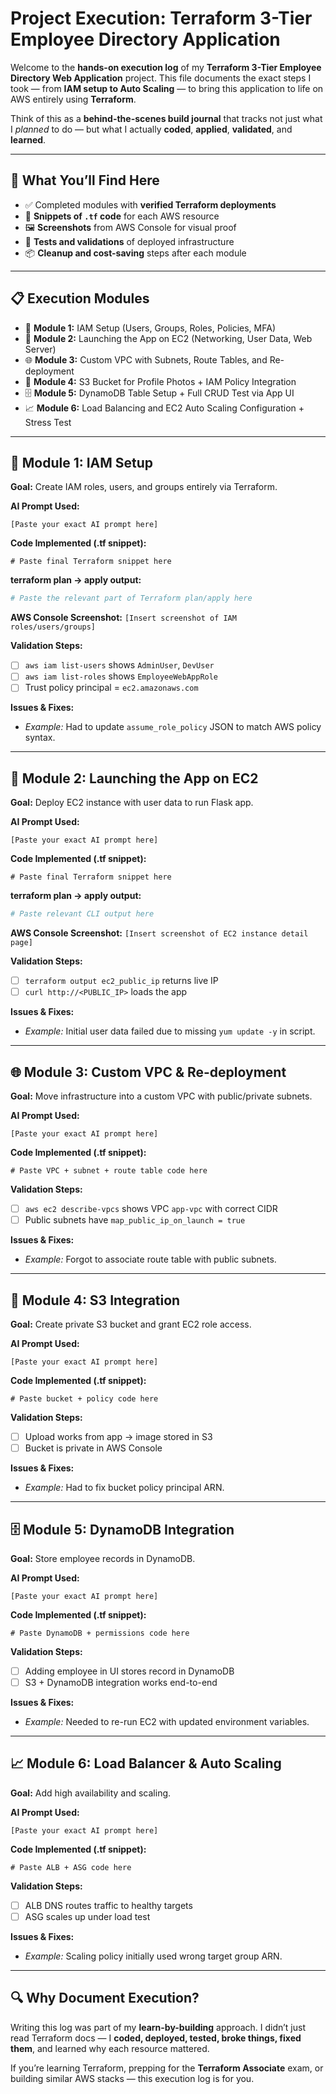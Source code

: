 # Project Execution: Terraform 3-Tier Employee Directory Application

Welcome to the **hands-on execution log** of my **Terraform 3-Tier Employee Directory Web Application** project.
This file documents the exact steps I took — from **IAM setup to Auto Scaling** — to bring this application to life on AWS entirely using **Terraform**.

Think of this as a **behind-the-scenes build journal** that tracks not just what I *planned* to do — but what I actually **coded**, **applied**, **validated**, and **learned**.

---

## 🧠 What You’ll Find Here

* ✅ Completed modules with **verified Terraform deployments**
* 📜 **Snippets of `.tf` code** for each AWS resource
* 🖼️ **Screenshots** from AWS Console for visual proof
* 🧪 **Tests and validations** of deployed infrastructure
* 📦 **Cleanup and cost-saving** steps after each module

---

## 📋 Execution Modules

* 🚀 **Module 1:** IAM Setup (Users, Groups, Roles, Policies, MFA)
* 🚀 **Module 2:** Launching the App on EC2 (Networking, User Data, Web Server)
* 🌐 **Module 3:** Custom VPC with Subnets, Route Tables, and Re-deployment
* 💾 **Module 4:** S3 Bucket for Profile Photos + IAM Policy Integration
* 🗄️ **Module 5:** DynamoDB Table Setup + Full CRUD Test via App UI
* 📈 **Module 6:** Load Balancing and EC2 Auto Scaling Configuration + Stress Test

---

## 🚀 Module 1: IAM Setup

**Goal:** Create IAM roles, users, and groups entirely via Terraform.

**AI Prompt Used:**

```
[Paste your exact AI prompt here]
```

**Code Implemented (.tf snippet):**

```hcl
# Paste final Terraform snippet here
```

**terraform plan → apply output:**

```bash
# Paste the relevant part of Terraform plan/apply here
```

**AWS Console Screenshot:**
`[Insert screenshot of IAM roles/users/groups]`

**Validation Steps:**

* [ ] `aws iam list-users` shows `AdminUser`, `DevUser`
* [ ] `aws iam list-roles` shows `EmployeeWebAppRole`
* [ ] Trust policy principal = `ec2.amazonaws.com`

**Issues & Fixes:**

* *Example:* Had to update `assume_role_policy` JSON to match AWS policy syntax.

---

## 🚀 Module 2: Launching the App on EC2

**Goal:** Deploy EC2 instance with user data to run Flask app.

**AI Prompt Used:**

```
[Paste your exact AI prompt here]
```

**Code Implemented (.tf snippet):**

```hcl
# Paste final Terraform snippet here
```

**terraform plan → apply output:**

```bash
# Paste relevant CLI output here
```

**AWS Console Screenshot:**
`[Insert screenshot of EC2 instance detail page]`

**Validation Steps:**

* [ ] `terraform output ec2_public_ip` returns live IP
* [ ] `curl http://<PUBLIC_IP>` loads the app

**Issues & Fixes:**

* *Example:* Initial user data failed due to missing `yum update -y` in script.

---

## 🌐 Module 3: Custom VPC & Re-deployment

**Goal:** Move infrastructure into a custom VPC with public/private subnets.

**AI Prompt Used:**

```
[Paste your exact AI prompt here]
```

**Code Implemented (.tf snippet):**

```hcl
# Paste VPC + subnet + route table code here
```

**Validation Steps:**

* [ ] `aws ec2 describe-vpcs` shows VPC `app-vpc` with correct CIDR
* [ ] Public subnets have `map_public_ip_on_launch = true`

**Issues & Fixes:**

* *Example:* Forgot to associate route table with public subnets.

---

## 💾 Module 4: S3 Integration

**Goal:** Create private S3 bucket and grant EC2 role access.

**AI Prompt Used:**

```
[Paste your exact AI prompt here]
```

**Code Implemented (.tf snippet):**

```hcl
# Paste bucket + policy code here
```

**Validation Steps:**

* [ ] Upload works from app → image stored in S3
* [ ] Bucket is private in AWS Console

**Issues & Fixes:**

* *Example:* Had to fix bucket policy principal ARN.

---

## 🗄️ Module 5: DynamoDB Integration

**Goal:** Store employee records in DynamoDB.

**AI Prompt Used:**

```
[Paste your exact AI prompt here]
```

**Code Implemented (.tf snippet):**

```hcl
# Paste DynamoDB + permissions code here
```

**Validation Steps:**

* [ ] Adding employee in UI stores record in DynamoDB
* [ ] S3 + DynamoDB integration works end-to-end

**Issues & Fixes:**

* *Example:* Needed to re-run EC2 with updated environment variables.

---

## 📈 Module 6: Load Balancer & Auto Scaling

**Goal:** Add high availability and scaling.

**AI Prompt Used:**

```
[Paste your exact AI prompt here]
```

**Code Implemented (.tf snippet):**

```hcl
# Paste ALB + ASG code here
```

**Validation Steps:**

* [ ] ALB DNS routes traffic to healthy targets
* [ ] ASG scales up under load test

**Issues & Fixes:**

* *Example:* Scaling policy initially used wrong target group ARN.

---

## 🔍 Why Document Execution?

Writing this log was part of my **learn-by-building** approach.
I didn’t just read Terraform docs — I **coded, deployed, tested, broke things, fixed them**, and learned why each resource mattered.

If you’re learning Terraform, prepping for the **Terraform Associate** exam, or building similar AWS stacks — this execution log is for you.

